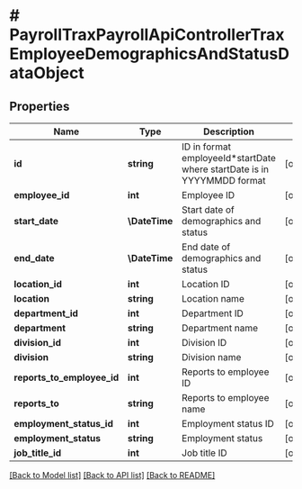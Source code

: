 # # PayrollTraxPayrollApiControllerTraxEmployeeDemographicsAndStatusDataObject

## Properties

Name | Type | Description | Notes
------------ | ------------- | ------------- | -------------
**id** | **string** | ID in format employeeId*startDate where startDate is in YYYYMMDD format | [optional]
**employee_id** | **int** | Employee ID | [optional]
**start_date** | **\DateTime** | Start date of demographics and status | [optional]
**end_date** | **\DateTime** | End date of demographics and status | [optional]
**location_id** | **int** | Location ID | [optional]
**location** | **string** | Location name | [optional]
**department_id** | **int** | Department ID | [optional]
**department** | **string** | Department name | [optional]
**division_id** | **int** | Division ID | [optional]
**division** | **string** | Division name | [optional]
**reports_to_employee_id** | **int** | Reports to employee ID | [optional]
**reports_to** | **string** | Reports to employee name | [optional]
**employment_status_id** | **int** | Employment status ID | [optional]
**employment_status** | **string** | Employment status | [optional]
**job_title_id** | **int** | Job title ID | [optional]

[[Back to Model list]](../../README.md#models) [[Back to API list]](../../README.md#endpoints) [[Back to README]](../../README.md)
